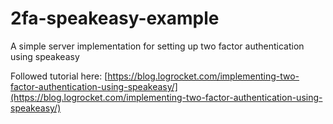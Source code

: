 # 2fa-speakeasy-example

A simple server implementation for setting up two factor authentication using speakeasy

Followed tutorial here: [https://blog.logrocket.com/implementing-two-factor-authentication-using-speakeasy/](https://blog.logrocket.com/implementing-two-factor-authentication-using-speakeasy/)
